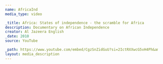 ```yaml
---
name: AfricaInd
media_type: video

_title: Africa: States of independence - the scramble for Africa
description: Documentary on African Independence
creator: Al Jazeera English
_date: 2010
source: YouTube

_path: https://www.youtube.com/embed/CgzSnZidGuU?si=2IctRXXwcG5vH4Ph&amp;controls=0
layout: media_description
---
```

